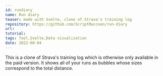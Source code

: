 ```yaml
---
id: rundiary
name: Run diary
teaser: made with Svelte, clone of Strava's training log
repository: https://github.com/ScriptRaccoon/run-diary
url:
tutorial:
tags: Tool,Svelte,Data visualization
date: 2022-08-04
---
```


This is a clone of Strava's training log which is otherwise only available in the paid version. It shows all of your runs as bubbles whose sizes correspond to the total distance.
